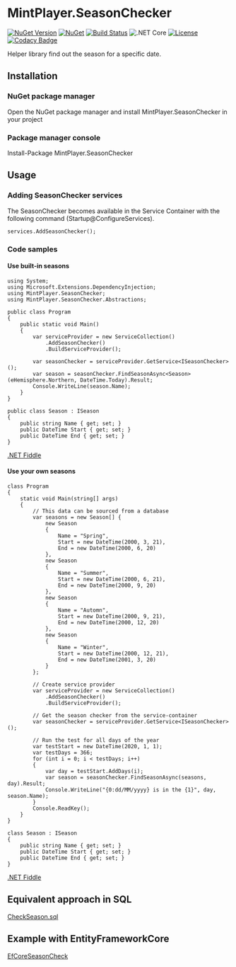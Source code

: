 # MintPlayer.SeasonChecker
[![NuGet Version](https://img.shields.io/nuget/v/MintPlayer.SeasonChecker.svg?style=flat)](https://www.nuget.org/packages/MintPlayer.SeasonChecker)
[![NuGet](https://img.shields.io/nuget/dt/MintPlayer.SeasonChecker.svg?style=flat)](https://www.nuget.org/packages/MintPlayer.SeasonChecker)
[![Build Status](https://travis-ci.org/MintPlayer/MintPlayer.SeasonChecker.svg?branch=master)](https://travis-ci.org/MintPlayer/MintPlayer.SeasonChecker)
![.NET Core](https://github.com/MintPlayer/MintPlayer.SeasonChecker/workflows/.NET%20Core/badge.svg)
[![License](https://img.shields.io/badge/License-Apache%202.0-green.svg)](https://opensource.org/licenses/Apache-2.0)
[![Codacy Badge](https://app.codacy.com/project/badge/Grade/6181114185bf40e7bfccc2aa7a794f8a)](https://www.codacy.com/gh/MintPlayer/MintPlayer.SeasonChecker?utm_source=github.com&amp;utm_medium=referral&amp;utm_content=MintPlayer/MintPlayer.SeasonChecker&amp;utm_campaign=Badge_Grade)

Helper library find out the season for a specific date.
## Installation
### NuGet package manager
Open the NuGet package manager and install MintPlayer.SeasonChecker in your project
### Package manager console
Install-Package MintPlayer.SeasonChecker
## Usage
### Adding SeasonChecker services
The SeasonChecker becomes available in the Service Container with the following command (Startup@ConfigureServices).

    services.AddSeasonChecker();

### Code samples
#### Use built-in seasons

    using System;
    using Microsoft.Extensions.DependencyInjection;
    using MintPlayer.SeasonChecker;
    using MintPlayer.SeasonChecker.Abstractions;

    public class Program
    {
        public static void Main()
        {
            var serviceProvider = new ServiceCollection()
                .AddSeasonChecker()
                .BuildServiceProvider();

            var seasonChecker = serviceProvider.GetService<ISeasonChecker>();
            var season = seasonChecker.FindSeasonAsync<Season>(eHemisphere.Northern, DateTime.Today).Result;
            Console.WriteLine(season.Name);
        }
    }

    public class Season : ISeason
    {
        public string Name { get; set; }
        public DateTime Start { get; set; }
        public DateTime End { get; set; }
    }

[.NET Fiddle](https://dotnetfiddle.net/wClSFp)

#### Use your own seasons

    class Program
    {
        static void Main(string[] args)
        {
            // This data can be sourced from a database
            var seasons = new Season[] {
                new Season
                {
                    Name = "Spring",
                    Start = new DateTime(2000, 3, 21),
                    End = new DateTime(2000, 6, 20)
                },
                new Season
                {
                    Name = "Summer",
                    Start = new DateTime(2000, 6, 21),
                    End = new DateTime(2000, 9, 20)
                },
                new Season
                {
                    Name = "Automn",
                    Start = new DateTime(2000, 9, 21),
                    End = new DateTime(2000, 12, 20)
                },
                new Season
                {
                    Name = "Winter",
                    Start = new DateTime(2000, 12, 21),
                    End = new DateTime(2001, 3, 20)
                }
            };

            // Create service provider
            var serviceProvider = new ServiceCollection()
                .AddSeasonChecker()
                .BuildServiceProvider();

            // Get the season checker from the service-container
            var seasonChecker = serviceProvider.GetService<ISeasonChecker>();

            // Run the test for all days of the year
            var testStart = new DateTime(2020, 1, 1);
            var testDays = 366;
            for (int i = 0; i < testDays; i++)
            {
                var day = testStart.AddDays(i);
                var season = seasonChecker.FindSeasonAsync(seasons, day).Result;
                Console.WriteLine("{0:dd/MM/yyyy} is in the {1}", day, season.Name);
            }
            Console.ReadKey();
        }
    }

    class Season : ISeason
    {
        public string Name { get; set; }
        public DateTime Start { get; set; }
        public DateTime End { get; set; }
    }

[.NET Fiddle](https://dotnetfiddle.net/y50ieG)

## Equivalent approach in SQL

[CheckSeason.sql](https://github.com/MintPlayer/MintPlayer.SeasonChecker/blob/master/MintPlayer.SeasonChecker/CheckSeason.sql)

## Example with EntityFrameworkCore

[EfCoreSeasonCheck](https://github.com/PieterjanDeClippel/EfCoreSeasonCheck)
